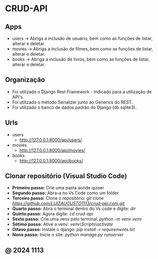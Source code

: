 # CRUD-API

## Apps
* users -> Abriga a inclusão de usuário, bem como as funções de listar, alterar e deletar.
* movies -> Abriga a inclusão de filmes, bem como as funções de listar, alterar e deletar.
* books -> Abriga a inclusão de livros, bem como as funções de listar, alterar e deletar.

## Organização
* Foi utilizado o Django Rest Framework - Indicado para a utilização de API's.
* Foi utilizado o método Serializer junto ao Generics do REST.
* Foi utilizado o banco de dados padrão do Django (db.sqlite3).

## Urls
* users
    * http://127.0.0.1:8000/api/users/
* movies
    * http://127.0.0.1:8000/api/movies/
* books
    * http://127.0.0.1:8000/api/books/

## Clonar repositório (Visual Studio Code)
* <b>Primeiro passo:</b> Crie uma pasta aonde quiser
* <b>Segundo passo:</b> Abra-a no Vs Code como um folder
* <b>Terceiro passo:</b> Clone o repositório: <i>git clone https://github.com/LUIZAUGUSTO1113/crud-api.com.git</i>
* <b>Quarto passo:</b> Abra o terminal dentro do Vs code e digite: <i>dir</i>
* <b>Quinto passo:</b> Agora digite: <i>cd crud-api</i>
* <b>Sexto passo:</b> Crie uma venv pelo terminal: <i>python -m venv venv</i>
* <b>Sétimo passo:</b> Ative a venv: <i>venv\Scripts\activate</i>
* <b>Oitavo passo:</b> Instale o django: <i>pip install -r requirements.txt</i>
* <b>Nono passo:</b> Inicie o site: <i>python manage.py runserver</i>

## @ 2024 1113
